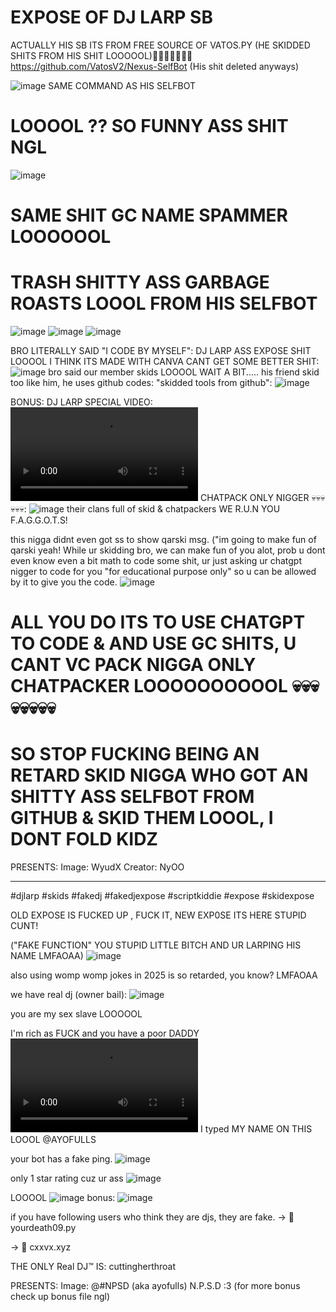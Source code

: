 # EXPOSE OF DJ LARP SB
ACTUALLY HIS SB ITS FROM FREE SOURCE OF VATOS.PY (HE SKIDDED SHITS FROM HIS SHIT LOOOOOL)🤣🤣🤣🤣🤣🤣🤣
https://github.com/VatosV2/Nexus-SelfBot
(His shit deleted anyways)


![image](https://github.com/user-attachments/assets/8a1f4a82-cb06-47d3-a162-90cb17acbabe) SAME COMMAND AS HIS SELFBOT
# LOOOOL ?? SO FUNNY ASS SHIT NGL
![image](https://github.com/user-attachments/assets/85b73998-6dd2-4d2a-84d8-cd3080026def)
# SAME SHIT GC NAME SPAMMER LOOOOOOL

# TRASH SHITTY ASS GARBAGE ROASTS LOOOL FROM HIS SELFBOT
![image](https://github.com/user-attachments/assets/82b4d41d-2fd0-411f-a263-9e4bf7d0c329)
![image](https://github.com/user-attachments/assets/d82b5cd7-9194-4f13-80b7-03eb424f5ba3)
![image](https://github.com/user-attachments/assets/6aa07ac3-05c6-49da-8c07-edc4e180e766)

BRO LITERALLY SAID "I CODE BY MYSELF":
DJ LARP ASS EXPOSE SHIT LOOOOL I THINK ITS MADE WITH CANVA CANT GET SOME BETTER SHIT:
![image](https://media.discordapp.net/attachments/1317779149234110524/1317779781332500500/IMG_20241130_001242.jpg?ex=675fed8f&is=675e9c0f&hm=53f3d4d07ad9e041493602099f3ee80be8cc66cc74c870bc0c293ba745ad4e17&)
bro said our member skids LOOOOL WAIT A BIT.....
his friend skid too like him, he uses github codes: "skidded tools from github":
![image](https://media.discordapp.net/attachments/1313325112422043689/1317779105961213984/IMG_2388.png?ex=67672d2e&is=6765dbae&hm=38d1aaa88c5aa948d6e738c10a6c6fa12ce0770e51fb6c4dd89ca84cdd35c542&)

BONUS:
DJ LARP SPECIAL VIDEO: ![video](https://images-ext-1.discordapp.net/external/iZNr3xqJFNsREoYexM8LiNMBc1Rz5oOUaVOWlnxwNMc/https/media.tenor.com/Mr83YIdluSMAAAPo/skid-can%2527t-code.mp4)
CHATPACK ONLY NIGGER 💀💀💀💀💀💀: ![image](https://media.discordapp.net/attachments/1317779149234110524/1317780755455283200/Screenshot_20241214_133836_com.Discord.jpg?ex=675fee77&is=675e9cf7&hm=24c2ea5976088f22aa879892c326f6302cdaec0e5e6120706f3b80d09cee64ed&)
their clans full of skid & chatpackers
WE R.U.N YOU F.A.G.G.O.T.S!

this nigga didnt even got ss to show qarski msg. ("im going to make fun of qarski yeah! While ur skidding bro, we can make fun of you alot, prob u dont even know even a bit math to code some shit, ur just asking ur chatgpt nigger to code for you "for educational purpose only" so u can be allowed by it to give you the code.
![image](https://media.discordapp.net/attachments/1317779149234110524/1317780876880515172/IMG_2377.png?ex=675fee94&is=675e9d14&hm=bb673e0bb706ab73a1801b9870fb59af48c4592035285256a581c9a93faaeda5&)



# ALL YOU DO ITS TO USE CHATGPT TO CODE & AND USE GC SHITS, U CANT VC PACK NIGGA ONLY CHATPACKER LOOOOOOOOOOL 💀💀💀💀💀💀💀💀
# SO STOP FUCKING BEING AN RETARD SKID NIGGA WHO GOT AN SHITTY ASS SELFBOT FROM GITHUB & SKID THEM LOOOL, I DONT FOLD KIDZ


PRESENTS:
Image: WyudX
Creator: NyOO

-----------
#djlarp
#skids
#fakedj
#fakedjexpose
#scriptkiddie
#expose
#skidexpose

OLD EXPOSE IS FUCKED UP , FUCK IT, NEW EXP0SE ITS HERE STUPID CUNT!

("FAKE FUNCTION" YOU STUPID LITTLE BITCH AND UR LARPING HIS NAME LMFAOAA)
![image](https://media.discordapp.net/attachments/1348315276441292803/1348315333882151034/Screenshot_20250309_172242_Discord.png?ex=67cf0402&is=67cdb282&hm=abfc3a4d5c20b7230c1fd96bf232d6853ff7d7b3a5cdf3815c8e8997bcfadb19&)

also using womp womp jokes in 2025 is so retarded, you know? LMFAOAA


we have real dj (owner bail):
![image](https://media.discordapp.net/attachments/1348315276441292803/1348316011631345774/Screenshot_20250309_172441_Discord.png?ex=67cf04a3&is=67cdb323&hm=b8396a2ed1e812e782bdb846c524aa1c77fd5582b2596e948ec322796315107f&)


you are my sex slave LOOOOOL


I'm rich as FUCK and you have a poor DADDY
![image](https://media.discordapp.net/attachments/1322083020332728383/1322417843181981696/AC7C575E-7204-4C74-B208-90091BC21AF3.mov?ex=67ce6797&is=67cd1617&hm=783e3237722a799f9d53e946da13f8826a3e3c7d8fc832b8e059d88f5f9839cf&)
I typed MY NAME ON THIS LOOOL @AYOFULLS

your bot has a fake ping.
![image](https://media.discordapp.net/attachments/1323828555771154465/1342825607976845393/Screenshot_20250222_134918_Discord.png?ex=67ced1cd&is=67cd804d&hm=09529d2cc3fc90052e52631daa077ef2ee8a17bb901a04b99efeb948e6b7fcf6&)

only 1 star rating cuz ur ass
![image](https://media.discordapp.net/attachments/1323828555771154465/1342539794588106822/IMG_3365.png?ex=67ce705e&is=67cd1ede&hm=73c5abbf74a47dd1a73bd64b9adf90e7a7a3ec14acbc93141b1788ebe3ad580d&)

LOOOOL
![image](https://media.discordapp.net/attachments/1348315276441292803/1348325606886084629/1348324481399001118remix-1741536269807.png?ex=67cf0d93&is=67cdbc13&hm=55bd725314e3317da5adeb9983f4d8c6523f172582c3464c177dc47b154aac21&)
bonus:
![image](https://media.discordapp.net/attachments/1348315276441292803/1348326864829022208/1348326587581337683remix-1741536571925.png?ex=67cf0ebf&is=67cdbd3f&hm=43ee679b76594665121dc90606421e2ba6c59035ee26c61423f71a36aceb1114&)

if you have following users who think they are djs, they are fake.
-> 🤡 yourdeath09.py

-> 🤡 cxxvx.xyz

THE ONLY Real DJ™️ IS:  cuttingherthroat

PRESENTS:
Image: @#NPSD (aka ayofulls)
N.P.S.D :3
(for more bonus check up bonus file ngl)
 
